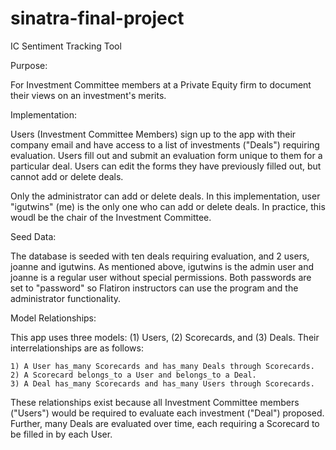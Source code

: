 # sinatra-final-project
IC Sentiment Tracking Tool

Purpose: 

For Investment Committee members at a Private Equity firm to document their views on an investment's merits. 

Implementation:

Users (Investment Committee Members) sign up to the app with their company email and have access to a list of investments ("Deals") requiring evaluation.
Users fill out and submit an evaluation form unique to them for a particular deal. Users can edit the forms they have previously filled out, but cannot add 
or delete deals. 

Only the administrator can add or delete deals. In this implementation, user "igutwins" (me) is the only one who can add or delete deals. In practice, this 
woudl be the chair of the Investment Committee. 

Seed Data:

The database is seeded with ten deals requiring evaluation, and 2 users, joanne and igutwins. As mentioned above, igutwins is the admin user and joanne is a 
regular user without special permissions. Both passwords are set to "password" so Flatiron instructors can use the program and the administrator functionality.

Model Relationships:

This app uses three models: (1) Users, (2) Scorecards, and (3) Deals. Their interrelationships are as follows:

    1) A User has_many Scorecards and has_many Deals through Scorecards.
    2) A Scorecard belongs_to a User and belongs_to a Deal.
    3) A Deal has_many Scorecards and has_many Users through Scorecards.

These relationships exist because all Investment Committee members ("Users") would be required to evaluate each investment ("Deal") proposed. Further, many
Deals are evaluated over time, each requiring a Scorecard to be filled in by each User.  
